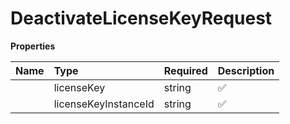 # DeactivateLicenseKeyRequest



**Properties**

| Name | Type | Required | Description |
| :-------- | :----------| :----------| :----------|
    | licenseKey | string | ✅ |  |
    | licenseKeyInstanceId | string | ✅ |  |




<!-- This file was generated by liblab | https://liblab.com/ -->